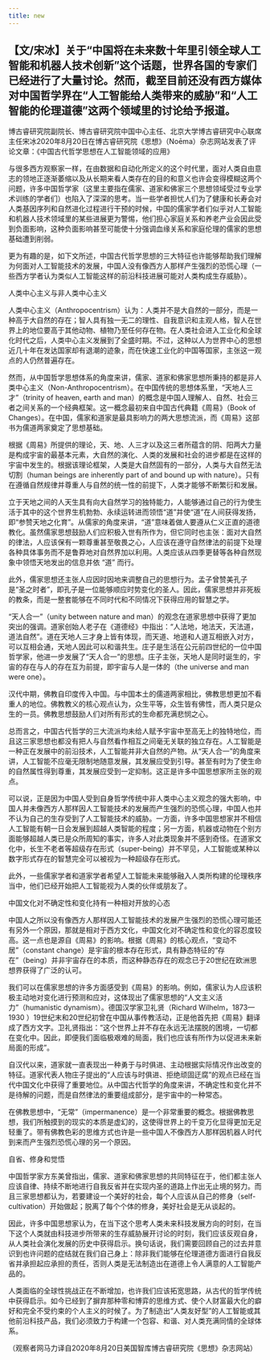 ```yaml
---
title: new
---
```


## 【文/宋冰】关于“中国将在未来数十年里引领全球人工智能和机器人技术创新”这个话题，世界各国的专家们已经进行了大量讨论。然而，截至目前还没有西方媒体对中国哲学界在“人工智能给人类带来的威胁”和“人工智能的伦理道德”这两个领域里的讨论给予报道。



博古睿研究院副院长、博古睿研究院中国中心主任、北京大学博古睿研究中心联席主任宋冰2020年8月20日在博古睿研究院《思想》（Noēma）杂志网站发表了评论文章：《中国古代哲学思想在人工智能领域的应用》

与很多西方观察家一样，在由数据和自动化所定义的这个时代里，面对人类自由意志的领地正逐渐萎缩以及从长期来看人类存在的目的和意义也许会变得模糊这两个问题，许多中国哲学家（这里主要指在儒家、道家和佛家三个思想领域受过专业学术训练的学者们）也陷入了深深的思考。当一些学者担忧人们为了健康和长寿会对人类基因序列和自然进化过程进行干预的时候，中国的儒家学者们似乎对人工智能和机器人技术领域里的某些进展更为警惕，他们担心家庭关系和养老产业会因此受到负面影响，这种负面影响甚至可能使十分强调血缘关系和家庭伦理的儒家的思想基础遭到削弱。

更为有趣的是，如下文所述，中国古代哲学思想的三大特征也许能够帮助我们理解为何面对人工智能技术的发展，中国人没有像西方人那样产生强烈的恐慌心理（一些西方学者认为类似人工智能这样的前沿科技进展可能对人类构成生存威胁）。

人类中心主义与非人类中心主义

人类中心主义（Anthropocentrism）认为：人类并不是大自然的一部分，而是一种高于大自然的存在；智人具有独一无二的理性、自我意识和主观人格，智人在世界上的地位要高于其他动物、植物乃至任何存在物。在人类社会进入工业化和全球化时代之后，人类中心主义发展到了全盛时期。不过，这种以人为世界中心的思想近几十年在发达国家却有退潮的迹象，而在快速工业化的中国等国家，主张这一观点的人仍然普遍存在。

然而，从中国哲学思想体系的角度来讲，儒家、道家和佛家思想所秉持的都是非人类中心主义（Non-Anthropocentrism）。在中国传统的思想体系里，“天地人三才”（trinity of heaven, earth and man）的概念是中国人理解人、自然、社会三者之间关系的一个经典框架。这一概念最初来自中国古代典籍《周易》（Book of Changes）。在中国，儒家和道家是最具影响力的两大思想流派，而《周易》这部书为儒道两家奠定了思想基础。

根据《周易》所提供的理论，天、地、人三才以及这三者所蕴含的阴、阳两大力量是构成宇宙的最基本元素，大自然的演化、人类的发展和社会的进步都是在这样的宇宙中发生的。根据该理论框架，人类是大自然固有的一部分，人类与大自然无法切割（human beings are inherently part of and bound up with nature）。只有在遵循自然规律并尊重人与自然的统一性的前提下，人类才能够不断繁衍和发展。

立于天地之间的人天生具有向大自然学习的独特能力，人能够通过自己的行为使生活于其中的这个世界生机勃勃、永续运转进而领悟“道”并使“道”在人间获得发扬，即“参赞天地之化育”。从儒家的角度来讲，“道”意味着做人要遵从仁义正直的道德教化。虽然儒家思想鼓励人们应积极入世有所作为，但它同时也主张：面对大自然的律法，人应该保有一颗尊重甚至敬畏之心，人应该在遵守自然律法的前提下处理各种具体事务而不是鲁莽地对自然界加以利用。人类应该从四季更替等各种自然现象中领悟天地发出的信息并依 “道” 而行。

此外，儒家思想还主张人应因时因地来调整自己的思想行为。孟子曾赞美孔子是“圣之时者”，即孔子是一位能够顺应时势变化的圣人。因此，儒家思想并非死板的教条，而是一整套能够在不同时代和不同情况下获得应用的智慧之学。

“天人合一”（unity between nature and man）的观念在道家思想中获得了更加突出的强调。道家创始人老子在《道德经》中指出：“人法地，地法天，天法道，道法自然”。道在天地人三才身上皆有体现，而天道、地道和人道互相嵌入对方，可以互相会通，天地人因此可以和谐共生。庄子是生活在公元前四世纪的一位中国哲学家，他进一步发展了“天人合一”的思想。庄子主张，天地人是同时诞生的，宇宙的存在与人的存在互为前提，即宇宙与人是一体的（the universe and man were one）。

汉代中期，佛教自印度传入中国。与中国本土的儒道两家相比，佛教思想更加不看重人的地位。佛教教义的核心观点认为，众生平等，众生皆有佛性，而人类只是众生的一员。佛教思想鼓励人们对所有形式的生命都充满悲悯之心。

总而言之，中国古代哲学的三大流派均未给人赋予宇宙中至高无上的独特地位，而且这三家思想也都没有把人与自然看作相互之间毫无关联的独立存在。人工智能是一种正在发展中的前沿技术，人工智能并非大自然的产物。从“天人合一”的角度来讲，人工智能不应毫无限制地随意发展，其发展应受到引导。甚至有时为了使生命的自然属性得到尊重，其发展应受到一定抑制。这正是许多中国思想家所主张的观点。

可以说，正是因为中国人受到自身哲学传统中非人类中心主义观念的强大影响，中国人并未像西方人那样因人工智能技术的发展而产生强烈的恐慌心理，中国人也并不认为自己的生存受到了人工智能技术的威胁。一方面，许多中国思想家并不相信人工智能有朝一日会发展到超越人类智能的程度；另一方面，机器或动物在个别方面能够超越人类已是众所周知的事实，许多人对此类现象并不感到奇怪。在道家文化中，长生不老者等超级存在形式（super-being）并不罕见，人工智能或某种以数字形式存在的智慧完全可以被视为一种超级存在形式。

此外，一些儒家学者和道家学者希望人工智能未来能够融入人类所构建的伦理秩序当中，他们已经开始把人工智能视为人类的伙伴或朋友了。

中国文化对不确定性和变化持有一种相对开放的心态

中国人之所以没有像西方人那样因人工智能技术的发展产生强烈的恐慌心理可能还有另外一个原因，那就是相对于西方文化，中国文化对不确定性和变化的容忍度较高。这一点也是源自《周易》的影响。根据《周易》的核心观点，“变动不居”（constant change）是宇宙的根本存在形式，具有静态特征的“存在”（being）并非宇宙存在的本质，而这种静态存在的观念已于20世纪在欧洲思想界获得了广泛的认可。

我们可以在儒家思想的许多方面感受到《周易》的影响。例如，儒家认为人应该积极主动地对变化进行预测和应对，这体现出了儒家思想的“人文主义活力”（humanistic dynamism）。德国汉学家卫礼贤（Richard Wilhelm，1873—1930 ）19世纪末和20世纪初曾在中国从事传教活动，正是他首先把《周易》翻译成了西方文字。卫礼贤指出：“这个世界上并不存在永远无法摆脱的困境，一切都在变化中。因此，即便我们面临极艰难的局面，我们也应该有所作为以促进未来新局面的形成”。

自汉代以来，道家就一直表现出一种勇于与时俱进、主动根据实际情况作出改变的特征。道家代表人物庄子提出的“人应该与时俱进、拒绝顽固迂腐”的观点已经在当代中国文化中获得了重要地位。从中国古代哲学的角度来讲，不确定性和变化并不是待解的问题，而是自然律法的重要组成部分，是宇宙中的一种常态。

在佛教思想中，“无常”（impermanence）是一个非常重要的概念。根据佛教思想，我们所触摸到的现实的本质是虚幻的，这使得世界上的千变万化显得更加无足轻重了。带有佛教色彩的思维方式也许是一些中国人不像西方人那样因机器人时代到来而产生强烈恐慌心理的另一个原因。

自省、修身和觉悟

中国哲学家方东美曾指出，儒家、道家和佛家思想的共同特征在于，他们都主张人应该自律、持续不断地进行自我反省并在实现内圣的道路上作出无止境的努力。而且三家思想都认为，若要建设一个美好的社会，每个人应该从自己的修身（self-cultivation）开始做起；脱离了每个个体的修身，美好社会是无从谈起的。

因此，许多中国思想家认为，在当下这个思考人类未来科技发展方向的时刻，在当下这个人类就由科技进步所带来的生存威胁展开讨论的时刻，我们应该反观自身，从人类社会演化发展的历史中获得启示。换句话说，我们需要回顾自己的过去并意识到也许问题的症结就在我们自己身上：除非我们能够在伦理道德方面进行自我反省并承担起应承担的责任，否则人类是无法制造出在道德上令人满意的人工智能产品的。

人类面临的全球性挑战正在不断增加，也许我们应该拓宽思路，从古代的哲学传统中获得启示。如今已经到了摒弃那种零和博弈的思维方式、使个人财富最大化的癖好和完全不受约束的个人主义的时候了。为了制造出“人类友好型”的人工智能或其他前沿科技产品，我们必须致力于构建一个包容、和谐、对人类充满同情的全球体系。

（观察者网马力译自2020年8月20日美国智库博古睿研究院《思想》杂志网站）
